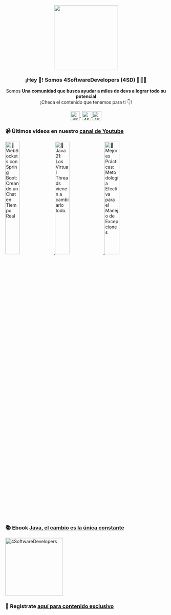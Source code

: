 <p align="center" width="300">
    <img align="center" width="200" src="https://www.4softwaredevelopers.com/assets/img/brands/icono_4SD.png" />
    <h3 align="center">¡Hey 👋! Somos 4SoftwareDevelopers (4SD) 👨🏻‍💻</h3>
 </p>
 
 <p align="center">Somos <strong>Una comunidad que busca ayudar a miles de devs a lograr todo su potencial</strong><br />¡Checa el contenido que tenemos para ti 👇!</p>
 <p align="center">
    <a href="https://youtube.com/4SoftwareDevelopers" target="blank" style='margin-right:4px'>
     <img align="center" src="https://cdn.jsdelivr.net/npm/simple-icons@3.0.1/icons/youtube.svg" alt="4SoftwareDevelopers" height="28px" width="28px" />
   </a>
   <a href="https://instagram.com/4SoftwareDevelopers" target="blank">
     <img align="center" src="https://cdn.jsdelivr.net/npm/simple-icons@3.0.1/icons/instagram.svg" alt="4SoftwareDevelopers" height="28px" width="28px" />
   </a>
   <a href="https://twitter.com/4SDevelopers" target="blank">
     <img align="center" src="https://cdn.jsdelivr.net/npm/simple-icons@3.0.1/icons/twitter.svg" alt="4SoftwareDevelopers" height="28px" width="28px" />
   </a>
 </p>
 
### 📹 Últimos vídeos en nuestro [canal de Youtube](https://youtube.com/4SoftwareDevelopers?sub_confirmation=1)

<a href='https://youtu.be/RtFEFElstL4' target='_blank'>
    <img width='30%' src='https://img.youtube.com/vi/RtFEFElstL4/mqdefault.jpg' alt='🚀 WebSockets con Spring Boot: Creando un Chat en Tiempo Real' title='🚀 WebSockets con Spring Boot: Creando un Chat en Tiempo Real' />
</a>

<a href='https://youtu.be/s-eodI31EpA' target='_blank'>
    <img width='30%' src='https://img.youtube.com/vi/s-eodI31EpA/mqdefault.jpg' alt='🤯 Java 21: Los Virtual Threads vienen a cambiarlo todo.' title='🤯 Java 21: Los Virtual Threads vienen a cambiarlo todo.' />
</a>

<a href='https://youtu.be/top1ljdSjJA' target='_blank'>
    <img width='30%' src='https://img.youtube.com/vi/top1ljdSjJA/mqdefault.jpg' alt='🚀 Mejores Prácticas: Metodología Efectiva para el Manejo de Excepciones' title='🚀 Mejores Prácticas: Metodología Efectiva para el Manejo de Excepciones' />
</a>
 

### 📚 Ebook [Java, el cambio es la única constante](https://ebook.4softwaredevelopers.com/)
<a href="https://ebook.4softwaredevelopers.com/" target="blank">
  <img align="center" src="https://www.4softwaredevelopers.com/assets/img/illustrations/Portada_Java.jpg" alt="4SoftwareDevelopers" width="180px" />
</a>

### 🔐 Registrate [aquí para contenido exclusivo](https://www.subscribepage.com/kit4sd)
 
 